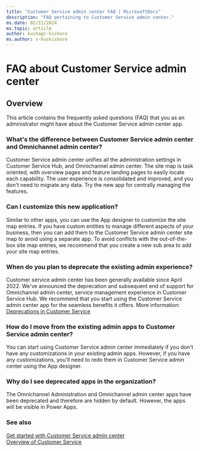 ```yaml
---
title: "Customer Service admin center FAQ | MicrosoftDocs"
description: "FAQ pertaining to Customer Service admin center."
ms.date: 02/11/2024
ms.topic: article
author: kushagr-kishore
ms.author: v-kuskishore
---
```


# FAQ about Customer Service admin center

## Overview

This article contains the frequently asked questions (FAQ) that you as an administrator might have about the Customer Service admin center app.

### What's the difference between Customer Service admin center and Omnichannel admin center?

Customer Service admin center unifies all the administration settings in Customer Service Hub, and Omnichannel admin center. The site map is task oriented, with overview pages and feature landing pages to easily locate each capability. The user experience is consolidated and improved, and you don't need to migrate any data. Try the new app for centrally managing the features.

### Can I customize this new application?

Similar to other apps, you can use the App designer to  customize the site map entries. If you have custom entities to manage different aspects of your business, then you can add them to the Customer Service admin center site map to avoid using a separate app. To avoid conflicts with the out-of-the-box site map entries, we recommend that you create a new sub area to add your site map entries.

### When do you plan to deprecate the existing admin experience?

Customer service admin center has been generally available since April 2022. We've announced the deprecation and subsequent end of support for Omnichannel admin center, service management experience in Customer Service Hub. We recommend that you start using the Customer Service admin center app for the seamless benefits it offers. More information: [Deprecations in Customer Service](../implement/deprecations-customer-service.md#some-admin-apps-are-deprecated)

### How do I move from the existing admin apps to Customer Service admin center?

You can start using Customer Service admin center immediately if you don't have any customizations in your existing admin apps. However, if you have any customizations, you'll need to redo them in Customer Service admin center using the App designer.

### Why do I see deprecated apps in the organization?

The Omnichannel Administration and Omnichannel admin center apps have been deprecated and therefore are hidden by default. However, the apps will be visible in Power Apps.

### See also

[Get started with Customer Service admin center](../implement/cs-admin-center.md)  
[Overview of Customer Service](overview.md)  
